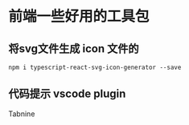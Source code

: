 # 前端一些好用的工具包

## 将svg文件生成 icon 文件的

```
npm i typescript-react-svg-icon-generator --save
```

## 代码提示 vscode plugin

Tabnine 